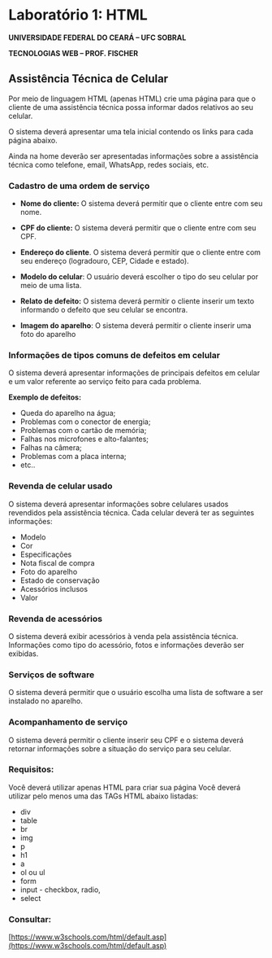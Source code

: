 ﻿# Laboratório 1: HTML

**UNIVERSIDADE FEDERAL DO CEARÁ – UFC SOBRAL**

**TECNOLOGIAS WEB – PROF. FISCHER**

## Assistência Técnica de Celular

Por meio de linguagem HTML (apenas HTML) crie uma página para que o cliente de uma assistência técnica possa informar dados relativos ao seu celular.

O sistema deverá apresentar uma tela inicial contendo os links para cada página abaixo.

Ainda na home deverão ser apresentadas informações sobre a assistência técnica como telefone, email, WhatsApp, redes sociais, etc.

### **Cadastro de uma ordem de serviço**

- **Nome do cliente:** O sistema deverá permitir que o cliente entre com seu nome.

- **CPF do cliente:** O sistema deverá permitir que o cliente entre com seu CPF.

- **Endereço do cliente**. O sistema deverá permitir que o cliente entre com seu endereço (logradouro, CEP, Cidade e estado).

- **Modelo do celular**: O usuário deverá escolher o tipo do seu celular por meio de uma lista.

- **Relato de defeito:** O sistema deverá permitir o cliente inserir um texto informando o defeito que seu celular se encontra.

- **Imagem do aparelho**: O sistema deverá permitir o cliente inserir uma foto do aparelho

### **Informações de tipos comuns de defeitos em celular**

O sistema deverá apresentar informações de principais defeitos em celular e um valor referente ao serviço feito para cada problema.

**Exemplo de defeitos:**

- Queda do aparelho na água;
- Problemas com o conector de energia;
- Problemas com o cartão de memória;
- Falhas nos microfones e alto-falantes;
- Falhas na câmera;
- Problemas com a placa interna;
- etc..

### **Revenda de celular usado**

O sistema deverá apresentar informações sobre celulares usados revendidos pela assistência técnica. Cada celular deverá ter as seguintes informações:

- Modelo
- Cor
- Especificações
- Nota fiscal de compra
- Foto do aparelho
- Estado de conservação
- Acessórios inclusos
- Valor

### **Revenda de acessórios**

O sistema deverá exibir acessórios à venda pela assistência técnica. Informações como tipo do acessório, fotos e informações deverão ser exibidas.

### **Serviços de software**

O sistema deverá permitir que o usuário escolha uma lista de software a ser instalado no aparelho.

### **Acompanhamento de serviço**

O sistema deverá permitir o cliente inserir seu CPF e o sistema deverá retornar informações sobre a situação do serviço para seu celular.

### **Requisitos:**

Você deverá utilizar apenas HTML para criar sua página
Você deverá utilizar pelo menos uma das TAGs HTML abaixo listadas:

- div
- table
- br
- img
- p
- h1
- a
- ol ou ul
- form
- input - checkbox, radio,
- select

### **Consultar:**

[https://www.w3schools.com/html/default.asp](https://www.w3schools.com/html/default.asp)
